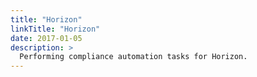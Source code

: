 ```yaml
---
title: "Horizon"
linkTitle: "Horizon"
date: 2017-01-05
description: >
  Performing compliance automation tasks for Horizon.
---
```

